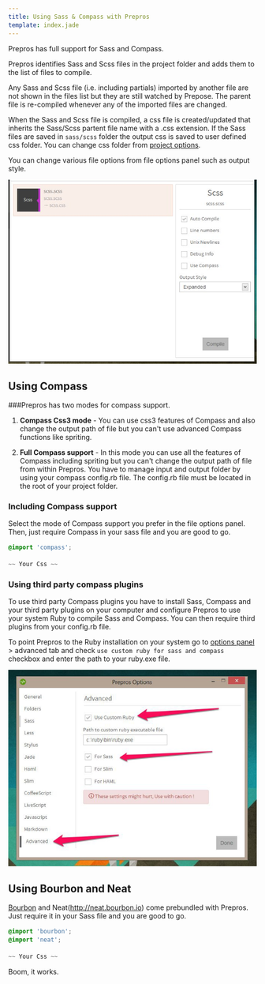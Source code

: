 ```yaml
---
title: Using Sass & Compass with Prepros
template: index.jade
---
```


Prepros has full support for Sass and Compass.

Prepros identifies Sass and Scss files in the project folder and adds them to the list of files to compile.

Any Sass and Scss file (i.e. including partials) imported by another file are not shown in the files list 
but they are still watched by Prepose. The parent file is re-compiled whenever any of the imported files are changed.

When the Sass and Scss file is compiled, a css file is created/updated that inherits the Sass/Scss partent file name with a .css extension. If the Sass files are saved in `sass/scss` folder the output css is saved 
to user defined css folder. You can change css folder from [project options](projects.html).

You can change various file options from file options panel such as output style.

![Sass-options](img/sass-compass/options.jpg)

## Using Compass

###Prepros has two modes for compass support.

1. __Compass Css3 mode__ - You can use css3 features of Compass and also change the output path of file but you can't use advanced Compass functions like spriting.

2. __Full Compass support__ - In this mode you can use all the features of Compass including spriting but you can't change the output path of file from within Prepros.
You have to manage input and output folder by using your compass config.rb file. The config.rb file must be located in the root of your project folder.

### Including Compass support
Select the mode of Compass support you prefer in the file options panel. Then, just require Compass in your sass file and you are good to go.

```css
@import 'compass';

~~ Your Css ~~
```

### Using third party compass plugins

To use third party Compass plugins you have to install Sass, Compass and your third party plugins on your computer and configure Prepros to use your system Ruby to compile Sass and Compass. You can then require third plugins from your config.rb file.

To point Prepros to the Ruby installation on your system go to [options panel](config.html) > advanced tab and check `use custom ruby for sass and compass` checkbox and enter the path to your ruby.exe file.

![Custom ruby](img/sass-compass/ruby.jpg)


## Using Bourbon and Neat

[Bourbon](http://bourbon.io) and Neat(http://neat.bourbon.io) come prebundled with Prepros. Just require it in your Sass file and you are good to go.

```css
@import 'bourbon';
@import 'neat';

~~ Your Css ~~
```

Boom, it works.
